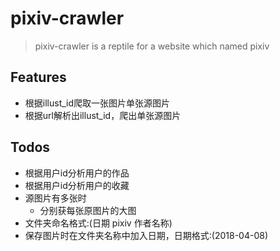 # pixiv-crawler

> pixiv-crawler is a reptile for a website which named pixiv

## Features

- 根据illust_id爬取一张图片单张源图片
- 根据url解析出illust_id，爬出单张源图片

## Todos

- 根据用户id分析用户的作品
- 根据用户id分析用户的收藏
- 源图片有多张时
  - 分别获每张原图片的大图
- 文件夹命名格式:(日期 pixiv 作者名称)
- 保存图片时在文件夹名称中加入日期，日期格式:(2018-04-08)
